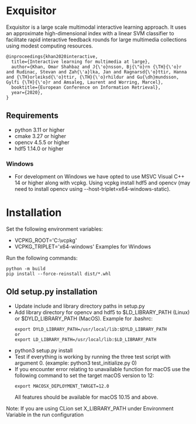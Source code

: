 # Exquisitor

Exquisitor is a large scale multimodal interactive learning approach.
It uses an approximate high-dimensional index with a linear SVM classifier to facilitate rapid interactive feedback rounds
for large multimedia collections using modest computing resources.


```
@inproceedings{khan2020interactive,
  title={Interactive learning for multimedia at large},
  author={Khan, Omar Shahbaz and J{\'o}nsson, Bj{\"o}rn {\TH}{\'o}r and Rudinac, Stevan and Zah{\'a}lka, Jan and Ragnarsd{\'o}ttir, Hanna and {\TH}orleiksd{\'o}ttir, {\TH}{\'o}rhildur and Gu{\dh}mundsson, Gylfi {\TH}{\'o}r and Amsaleg, Laurent and Worring, Marcel},
  booktitle={European Conference on Information Retrieval},
  year={2020},
}
```

## Requirements

* python 3.11 or higher
* cmake 3.27 or higher
* opencv 4.5.5 or higher
* hdf5 1.14.0 or higher

### Windows

* For development on Windows we have opted to use MSVC Visual C++ 14 or higher along with vcpkg. 
Using vcpkg install hdf5 and opencv (may need to install opencv using --host-triplet=x64-windows-static).

# Installation

Set the following environment variables:
  * VCPKG_ROOT='C:\vcpkg'
  * VCPKG_TRIPLET='x64-windows'
  Examples for Windows

Run the following commands:
```
python -m build
pip install --force-reinstall dist/*.whl
```


## Old setup.py installation
* Update include and library directory paths in setup.py
* Add library directory for opencv and hdf5 to $LD_LIBRARY_PATH (Linux) or $DYLD_LIBRARY_PATH (MacOS). Example for .bashrc:
    ```
    export DYLD_LIBRARY_PATH=/usr/local/lib:$DYLD_LIBRARY_PATH
    or
    export LD_LIBRARY_PATH=/usr/local/lib:$LD_LIBRARY_PATH
    ```
* python3 setup.py install
* Test if everything is working by running the three test script with argument 0. (example: python3 test_initialize.py 0)
* If you encounter error relating to unavailable function for macOS use the following command to set the target macOS version to 12:
  ```
  export MACOSX_DEPLOYMENT_TARGET=12.0
  ```
  All features should be available for macOS 10.15 and above.

Note: If you are using CLion set X_LIBRARY_PATH under Environment Variable in the run configuration
